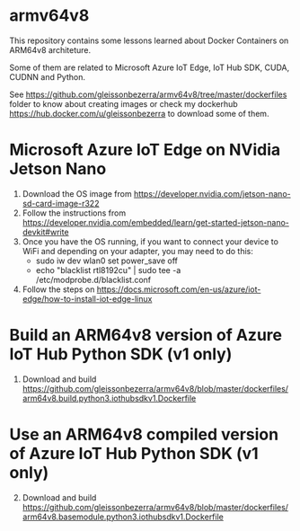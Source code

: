 # armv64v8

This repository contains some lessons learned about Docker Containers on ARM64v8 architeture.

Some of them are related to Microsoft Azure IoT Edge, IoT Hub SDK, CUDA, CUDNN and Python.

See https://github.com/gleissonbezerra/armv64v8/tree/master/dockerfiles folder to know about creating images or check my dockerhub https://hub.docker.com/u/gleissonbezerra to download some of them.

# Microsoft Azure IoT Edge on NVidia Jetson Nano 

1. Download the OS image from https://developer.nvidia.com/jetson-nano-sd-card-image-r322
2. Follow the instructions from https://developer.nvidia.com/embedded/learn/get-started-jetson-nano-devkit#write
3. Once you have the OS running, if you want to connect your device to WiFi and depending on your adapter, you may need to do this:
    - sudo iw dev wlan0 set power_save off
    - echo "blacklist rtl8192cu" | sudo tee -a /etc/modprobe.d/blacklist.conf
4. Follow the steps on https://docs.microsoft.com/en-us/azure/iot-edge/how-to-install-iot-edge-linux

# Build an ARM64v8 version of Azure IoT Hub Python SDK (v1 only)

1. Download and build https://github.com/gleissonbezerra/armv64v8/blob/master/dockerfiles/arm64v8.build.python3.iothubsdkv1.Dockerfile

# Use an ARM64v8 compiled version of Azure IoT Hub Python SDK (v1 only)

2. Download and build https://github.com/gleissonbezerra/armv64v8/blob/master/dockerfiles/arm64v8.basemodule.python3.iothubsdkv1.Dockerfile

